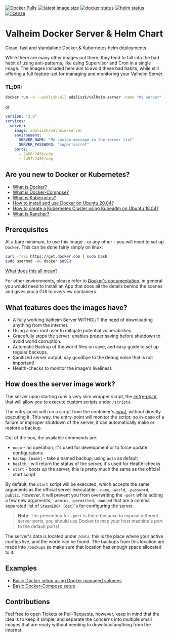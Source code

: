 [![Docker Pulls](https://img.shields.io/docker/pulls/adaliszk/valheim-server?label=Docker%20Pulls)](https://hub.docker.com/r/adaliszk/valheim-server)
[![:latest image size](https://img.shields.io/docker/image-size/adaliszk/valheim-server/latest?label=Image%20Size)](https://hub.docker.com/r/adaliszk/valheim-server)
[![docker status](https://github.com/adaliszk/valheim-server/actions/workflows/docker-build.yml/badge.svg)](https://github.com/adaliszk/valheim-server/actions/workflows/docker-build.yml)
[![helm status](https://github.com/adaliszk/valheim-server/actions/workflows/helm-build.yml/badge.svg)](https://github.com/adaliszk/valheim-server/actions/workflows/helm-build.yml)
[![license](https://img.shields.io/github/license/adaliszk/valheim-server?label=License)](https://github.com/adaliszk/valheim-server/LICENSE.md)

# Valheim Docker Server & Helm Chart
Clean, fast and standalone Docker & Kubernetes helm deployments.

While there are many other images out there, they tend to fall into the bad habit of using anti-patterns, like using 
Supervisor and Cron in a single image. The images included here aim to avoid these bad habits, while still offering a 
full feature-set for managing and monitoring your Valheim Server.


### TL;DR:
```bash
docker run -d --publish-all adaliszk/valheim-server -name "My Server" -password="super!secret"
```
or
```yaml
version: "3.6"
services:
  server:
    image: adaliszk/valheim-server
    environment:
      SERVER_NAME: "My custom message in the server list"
      SERVER_PASSWORD: "super!secret"
    ports:
      - 2456:2456/udp
      - 2457:2457/udp
```

## Are you new to Docker or Kubernetes?
- [What is Docker?](https://opensource.com/resources/what-docker)
- [What is Docker-Compose?](https://hackernoon.com/practical-introduction-to-docker-compose-d34e79c4c2b6)  
- [What is Kubernetes?](https://opensource.com/resources/what-is-kubernetes)
- [How to install and use Docker on Ubuntu 20.04?](https://www.digitalocean.com/community/tutorials/how-to-install-and-use-docker-on-ubuntu-20-04)
- [How to create a Kubernetes Cluster using Kubeadm on Ubuntu 18.04?](https://www.digitalocean.com/community/tutorials/how-to-create-a-kubernetes-cluster-using-kubeadm-on-ubuntu-18-04)
- [What is Rancher?](https://rancher.com/why-rancher)

## Prerequisites
At a bare minimum, to use this image - or any other - you will need to set up `Docker`. This can be done fairly simply 
on linux:
```bash
curl -fsSL https://get.docker.com | sudo bash
sudo usermod -aG docker $USER
```
[What does this all mean?](docs/quick-Docker-install-explanation.md)

For other environments, please refer to [Docker's documentation](https://docs.docker.com/get-docker), in general you 
would need to install an App that does all the details behind the scenes and gives you a GUI to overview containers.


## What features does the images have?
- A fully working Valheim Server WITHOUT the need of downloading anything from the internet.
- Using a non-root user to mitigate potential vulnerabilities.
- Gracefully stops the server; enables proper saving before shutdown to avoid world corruption.
- Automatic Backup of the world files on save, and easy guide to set up regular backups.
- Sanitized server output; say goodbye to the debug noise that is not important!
- Health-checks to monitor the image's liveliness


## How does the server image work?
The server upon starting runs a very slim wrapper script, the *[entry-point](https://docs.docker.com/engine/reference/builder/#entrypoint)*, 
that will allow you to execute custom scripts under `/scripts`. 

The entry-point will run a script from the container's *[input](https://docs.docker.com/engine/reference/builder/#cmd)*, 
without directly executing it. This way, the entry-point will monitor the script; so in-case of a failure or improper 
shutdown of the server, it can automatically make or restore a backup.

Out of the box, the available commands are:
- `noop` - no operation, it's used for development or to force update configurations
- `backup [name]` - take a named backup, using `auto` as default
- `health` - will return the status of the server, it's used for Health-checks
- `start` - boots up the server, this is pretty much the same as the official start script

By default, the `start` script will be executed, which accepts the same arguments as the official server executable: 
`-name`, `-world`, `-password`, `-public`. However, it will prevent you from overwriting the `-port` while adding a few 
new arguments; `-admins`, `-permitted`, `-banned` that are a comma separated list of `SteamID64 (dec)`'s for configuring 
the server.

> **Note**: The prevention for `-port` is there because to expose different server ports, you should use Docker to 
> map your host machine's port to the default ports!

The server's data is located under `/data`, this is the place where your active configs live, and the world can be found. 
The backups from this location are made into `/backups` so make sure that location has enough space allocated to it.


## Examples 
- [Basic Docker setup using Docker managed volumes](docs/basic-Docker-setup.md)
- [Basic Docker-Compose setup](docs/basic-Docker-Compose-setup.md)

## Contributions
Feel free to open Tickets or Pull-Requests, however, keep in mind that the idea is to keep it simple, and separate the
concerns into multiple small images that are ready without needing to download anything from the internet.